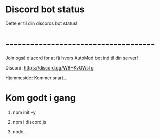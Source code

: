 # Discord bot status


Dette er til din discords bot status!


# ------------------------------------

Join også discord for at få hvors AutoMod bot ind til din server!

Discord: https://discord.gg/W9HKvQWsTg


Hjemmeside: Kommer snart...
 


# Kom godt i gang

1. npm init -y 

2. npm i discord.js

3. node .
